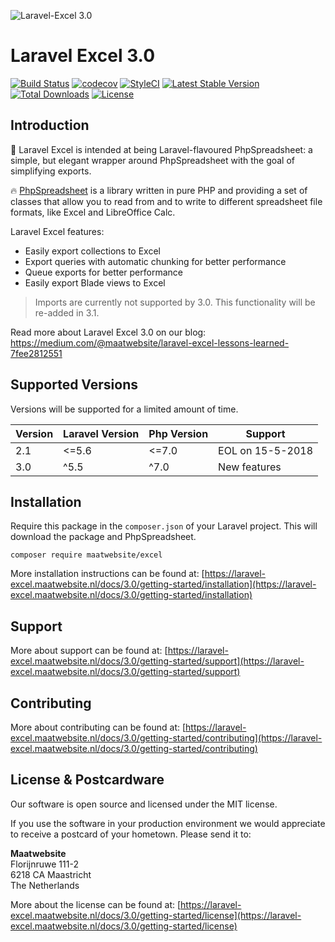 ![Laravel-Excel 3.0](https://user-images.githubusercontent.com/7728097/37357058-b96e8d98-26e7-11e8-94a7-68f1f6fab99a.jpg)

# Laravel Excel 3.0

[![Build Status](https://travis-ci.org/Maatwebsite/Laravel-Excel.svg?branch=3.0)](https://travis-ci.org/Maatwebsite/Laravel-Excel)
[![codecov](https://codecov.io/gh/Maatwebsite/Laravel-Excel/branch/3.0/graph/badge.svg)](https://codecov.io/gh/Maatwebsite/Laravel-Excel)
[![StyleCI](https://styleci.io/repos/14259390/shield?branch=3.0)](https://styleci.io/repos/14259390)
[![Latest Stable Version](https://poser.pugx.org/maatwebsite/excel/v/stable.png)](https://packagist.org/packages/maatwebsite/excel)
[![Total Downloads](https://poser.pugx.org/maatwebsite/excel/downloads.png)](https://packagist.org/packages/maatwebsite/excel)
[![License](https://poser.pugx.org/maatwebsite/excel/license.png)](https://packagist.org/packages/maatwebsite/excel)

## Introduction

💎 Laravel Excel is intended at being Laravel-flavoured PhpSpreadsheet: a simple, but elegant wrapper around PhpSpreadsheet with the goal of simplifying
exports. 

🔥 [PhpSpreadsheet](https://phpspreadsheet.readthedocs.io/) is a library written in pure PHP and providing a set of classes that allow you to read from and to write to different spreadsheet file formats, like Excel and LibreOffice Calc.

Laravel Excel features:

* Easily export collections to Excel
* Export queries with automatic chunking for better performance
* Queue exports for better performance
* Easily export Blade views to Excel

> Imports are currently not supported by 3.0. This functionality will be re-added in 3.1.

Read more about Laravel Excel 3.0 on our blog: https://medium.com/@maatwebsite/laravel-excel-lessons-learned-7fee2812551

## Supported Versions

Versions will be supported for a limited amount of time.

| Version | Laravel Version | Php Version | Support |
|---- |----|----|----|
| 2.1 | <=5.6 | <=7.0 | EOL on 15-5-2018 |
| 3.0 | ^5.5 |  ^7.0 | New features |

## Installation

Require this package in the `composer.json` of your Laravel project. This will download the package and PhpSpreadsheet.

```
composer require maatwebsite/excel
```

More installation instructions can be found at: [https://laravel-excel.maatwebsite.nl/docs/3.0/getting-started/installation](https://laravel-excel.maatwebsite.nl/docs/3.0/getting-started/installation)

## Support

More about support can be found at: [https://laravel-excel.maatwebsite.nl/docs/3.0/getting-started/support](https://laravel-excel.maatwebsite.nl/docs/3.0/getting-started/support)

## Contributing

More about contributing can be found at: [https://laravel-excel.maatwebsite.nl/docs/3.0/getting-started/contributing](https://laravel-excel.maatwebsite.nl/docs/3.0/getting-started/contributing)

## License & Postcardware

Our software is open source and licensed under the MIT license.

If you use the software in your production environment we would appreciate to receive a postcard of your hometown. Please send it to:

**Maatwebsite**  
Florijnruwe 111-2  
6218 CA Maastricht  
The Netherlands  

More about the license can be found at: [https://laravel-excel.maatwebsite.nl/docs/3.0/getting-started/license](https://laravel-excel.maatwebsite.nl/docs/3.0/getting-started/license)
